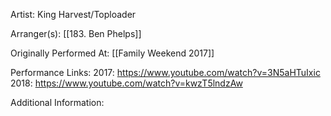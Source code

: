 Artist: King Harvest/Toploader

  

Arranger(s): [[183. Ben Phelps]]

  

Originally Performed At: [[Family Weekend 2017]]

  

Performance Links:
2017: https://www.youtube.com/watch?v=3N5aHTuIxic
2018: https://www.youtube.com/watch?v=kwzT5lndzAw

  

Additional Information: